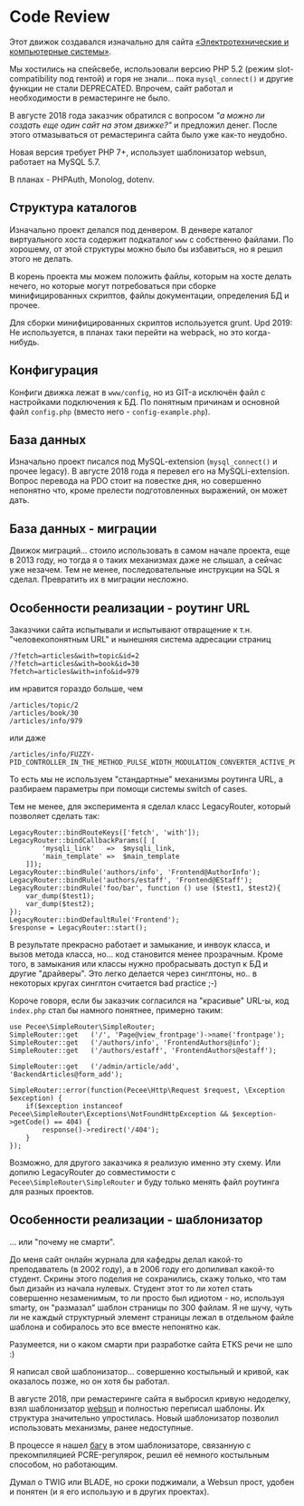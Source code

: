 # Code Review

Этот движок создавался изначально для сайта
<a href="http://etks.opu.ua" target="_blank">«Электротехнические и компьютерные системы»</a>.

Мы хостились на спейсвебе, использовали версию PHP 5.2 (режим slot-compatibility под гентой) и
горя не знали... пока `mysql_connect()` и другие функции не стали DEPRECATED. Впрочем, сайт
работал и необходимости в ремастеринге не было.

В августе 2018 года заказчик обратился с вопросом *"а можно ли создать еще один сайт на этом движке?"*
и предложил денег. После этого отмазываться от ремастеринга сайта было уже как-то неудобно.

Новая версия требует PHP 7+, использует шаблонизатор websun, работает на MySQL 5.7.

В планах - PHPAuth, Monolog, dotenv.

## Структура каталогов

Изначально проект делался под денвером. В денвере каталог виртуального хоста
содержит подкаталог `www` с собственно файлами. По хорошему, от этой структуры
можно было бы избавиться, но я решил этого не делать.

В корень проекта мы можем положить файлы, которым на хосте делать нечего,
но которые могут потребоваться при сборке минифицированных скриптов, файлы документации,
определения БД и прочее.

Для сборки минифицированных скриптов используется grunt.
Upd 2019: Не используется, в планах таки перейти на webpack, но это когда-нибудь.

## Конфигурация

Конфиги движка лежат в `www/config`, но из GIT-а исключён файл с настройками подключения к БД. По понятным причинам и основной файл
`config.php` (вместо него - `config-example.php`). 

## База данных

Изначально проект писался под MySQL-extension (`mysql_connect()` и прочее legacy). В августе 2018 года
я перевел его на MySQLi-extension. Вопрос перевода на PDO стоит на повестке дня, но совершенно непонятно
что, кроме прелести подготовленных выражений, он может дать.

## База данных - миграции

Движок миграций... стоило использовать в самом начале проекта, еще в 2013 году, но
тогда я о таких механизмах даже не слышал, а сейчас уже незачем. Тем не менее,
последовательные инструкции на SQL я сделал. Превратить их в миграции несложно.

## Особенности реализации - роутинг URL

Заказчики сайта испытывали и испытывают отвращение к т.н. "человекопонятным URL" и
нынешняя система адресации страниц
```
/?fetch=articles&with=topic&id=2
/?fetch=articles&with=book&id=30
?fetch=articles&with=info&id=979
```
им нравится гораздо больше, чем
```
/articles/topic/2
/articles/book/30
/articles/info/979
```
или даже
```
/articles/info/FUZZY-PID_CONTROLLER_IN_THE_METHOD_PULSE_WIDTH_MODULATION_CONVERTER_ACTIVE_POWER_FILTER/
```

То есть мы не используем "стандартные" механизмы роутинга URL, а разбираем параметры при помощи
системы switch of cases.

Тем не менее, для эксперимента я сделал класс LegacyRouter, который позволяет сделать так:

```
LegacyRouter::bindRouteKeys(['fetch', 'with']);
LegacyRouter::bindCallbackParams([ [
        'mysqli_link'   =>  $mysqli_link,
        'main_template' =>  $main_template
    ]]);
LegacyRouter::bindRule('authors/info', 'Frontend@AuthorInfo');
LegacyRouter::bindRule('authors/estaff', 'Frontend@EStaff');
LegacyRouter::bindRule('foo/bar', function () use ($test1, $test2){
    var_dump($test1);
    var_dump($test2);
});
LegacyRouter::bindDefaultRule('Frontend');
$response = LegacyRouter::start();
```

В результате прекрасно работает и замыкание, и инвоук класса, и вызов метода класса, но... код
становится менее прозрачным. Кроме того, в замыкания или классы нужно пробрасывать доступ к БД
и другие "драйверы". Это легко делается через синглтоны, но.. в некоторых кругах синглтон считается
bad practice ;-)

Короче говоря, если бы заказчик согласился на "красивые" URL-ы, код `index.php`
стал бы намного понятнее, примерно таким:
```
use Pecee\SimpleRouter\SimpleRouter;
SimpleRouter::get   ('/', 'Page@view_frontpage')->name('frontpage');
SimpleRouter::get   ('/authors/info', 'FrontendAuthors@info');
SimpleRouter::get   ('/authors/estaff', 'FrontendAuthors@estaff');

SimpleRouter::get   ('/admin/article/add', 'BackendArticles@form_add');

SimpleRouter::error(function(Pecee\Http\Request $request, \Exception $exception) {
    if($exception instanceof Pecee\SimpleRouter\Exceptions\NotFoundHttpException && $exception->getCode() == 404) {
        response()->redirect('/404');
    }
});
```

Возможно, для другого заказчика я реализую именно эту схему. Или допилю
LegacyRouter до совместимости с `Pecee\SimpleRouter\SimpleRouter` и буду только
менять файл роутинга для разных проектов.

## Особенности реализации - шаблонизатор

... или "почему не смарти".

До меня сайт онлайн журнала для кафедры делал какой-то преподаватель (в 2002 году),
а в 2006 году его допиливал какой-то студент. Скрины этого поделия не сохранились,
скажу только, что там был дизайн из начала нулевых. Студент этот то ли хотел стать
совершенно незаменимым, то ли просто был идиотом - но, используя smarty, он
"размазал" шаблон страницы по 300 файлам. Я не шучу, чуть ли не каждый структурный элемент
страницы лежал в отдельном файле шаблона и собиралось это все вместе непонятно как.

Разумеется, ни о каком смарти при разработке сайта ETKS речи не шло :)

Я написал свой шаблонизатор... совершенно костыльный и кривой, как оказалось позже, но он
хотя бы работал.

В августе 2018, при ремастеринге сайта я выбросил кривую недоделку, взял
шаблонизатор [websun](https://github.com/1234ru/websun) и полностью переписал шаблоны. Их структура
значительно упростилась. Новый шаблонизатор позволил использовать механизмы, ранее недоступные.

В процессе я нашел [багу](https://github.com/1234ru/websun/issues/9) в этом шаблонизаторе, связанную с прекомпиляцией PCRE-регулярок, решил её
немного костыльным способом, но работающим.

Думал о TWIG или BLADE, но сроки поджимали, а Websun прост, удобен и понятен (и я его использую и
в других проектах).


